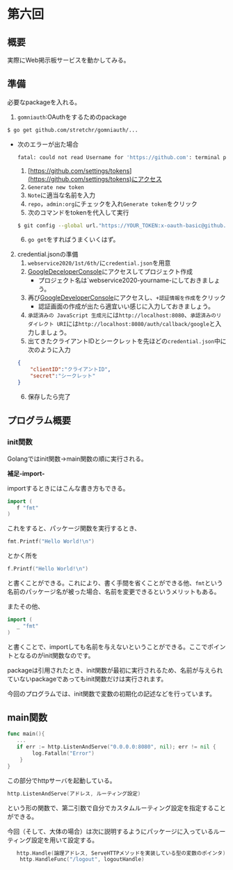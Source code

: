 # 第六回
## 概要
実際にWeb掲示板サービスを動かしてみる。

## 準備
必要なpackageを入れる。

1. `gomniauth`:OAuthをするためのpackage
```sh
$ go get github.com/stretchr/gomniauth/...
```
- 次のエラーが出た場合
    ```sh
    fatal: could not read Username for 'https://github.com': terminal prompts disabled
    ```
    1. [https://github.com/settings/tokens](https://github.com/settings/tokens)にアクセス
    2. `Generate new token`
    3. `Note`に適当な名前を入力
    4. `repo`，`admin:org`にチェックを入れ`Generate token`をクリック
    5. 次のコマンドをtokenを代入して実行
    ```sh
    $ git config --global url."https://YOUR_TOKEN:x-oauth-basic@github.com/".insteadOf "https://github.com/"
    ```

    6. `go get`をすればうまくいくはず。

2. credential.jsonの準備
   1. `webservice2020/1st/6th/`に`credential.json`を用意
   2. [GoogleDeceloperConsole](https://console.developers.google.com/apis/credentials)にアクセスしてプロジェクト作成
      - プロジェクト名は`webservice2020-yourname-にしておきましょう。
   3. 再び[GoogleDeveloperConsole](https://console.developers.google.com/apis/credentials)にアクセスし、`+認証情報を作成`をクリック
      - 認証画面の作成が出たら適宜いい感じに入力しておきましょう。
   4. `承認済みの JavaScript 生成元`には`http://localhost:8080`、`承認済みのリダイレクト URI`には`http://localhost:8080/auth/callback/google`と入力しましょう。
   5. 出てきたクライアントIDとシークレットを先ほどの`credential.json`中に次のように入力
    ```json
    {
        "clientID":"クライアントID",
        "secret":"シークレット"
    }
    ```
   6. 保存したら完了

## プログラム概要
### init関数
Golangではinit関数→main関数の順に実行される。

**補足-import-**

importするときにはこんな書き方もできる。
```go
import (
   f "fmt"
)
```
これをすると、パッケージ関数を実行するとき、
```go
fmt.Printf("Hello World!\n")
```
とかく所を
```go
f.Printf("Hello World!\n")
```
と書くことができる。これにより、書く手間を省くことができる他、`fmt`という名前のパッケージ名が被った場合、名前を変更できるというメリットもある。

またその他、
```go
import (
   _ "fmt"
)
```
と書くことで、importしても名前を与えないということができる。ここでポイントとなるのがinit関数なのです。

packageは引用されたとき、init関数が最初に実行されるため、名前が与えられていないpackageであってもinit関数だけは実行されます。

今回のプログラムでは、init関数で変数の初期化の記述などを行っています。

## main関数
```go
func main(){
   ...
   if err := http.ListenAndServe("0.0.0.0:8080", nil); err != nil {
		log.Fatalln("Error")
	}
}
```
この部分でhttpサーバを起動している。
```go
http.ListenAndServe(アドレス, ルーティング設定)
```
という形の関数で、第二引数で自分でカスタムルーティング設定を指定することができる。

今回（そして、大体の場合）は次に説明するようにパッケージに入っているルーティング設定を用いて設定する。

```go
   http.Handle(論理アドレス, ServeHTTPメソッドを実装している型の変数のポインタ)
	http.HandleFunc("/logout", logoutHandle)
```
